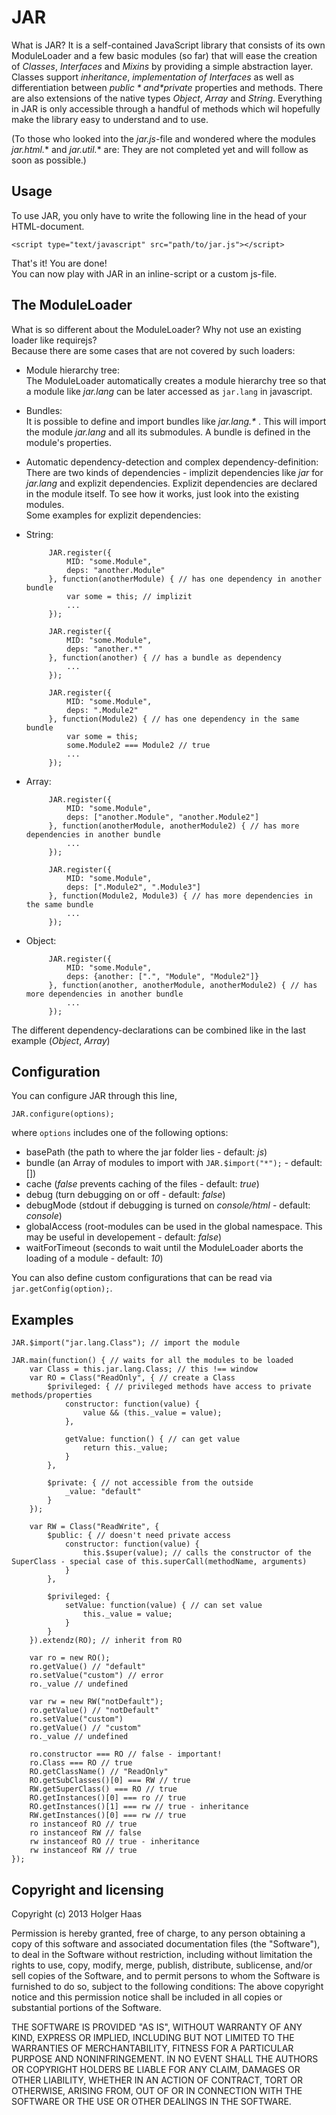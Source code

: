 JAR
===
What is JAR? It is a self-contained JavaScript library that consists of its own ModuleLoader and a few basic modules (so far) that will ease the creation of *Classes*, *Interfaces* and *Mixins* by providing a simple abstraction layer. Classes support *inheritance*, *implementation of Interfaces* as well as differentiation between *$public* and *$private* properties and methods. There are also extensions of the native types *Object*, *Array* and *String*. Everything in JAR is only accessible through a handful of methods which wil hopefully make the library easy to understand and to use.

(To those who looked into the *jar.js*-file and wondered where the modules *jar.html.** and *jar.util.** are: They are not completed yet and will follow as soon as possible.)


Usage
---------
To use JAR, you only have to write the following line in the head of your HTML-document.

    <script type="text/javascript" src="path/to/jar.js"></script>

That's it! You are done!  
You can now play with JAR in an inline-script or a custom js-file.

The ModuleLoader
--------------------------
What is so different about the ModuleLoader? Why not use an existing loader like requirejs?  
Because there are some cases that are not covered by such loaders:

* Module hierarchy tree:  
The ModuleLoader automatically creates a module hierarchy tree so that a module like *jar.lang* can be later accessed as <code>jar.lang</code> in javascript.

* Bundles:  
It is possible to define and import bundles like *jar.lang.\** . This will import the module *jar.lang* and all its submodules. A bundle is defined in the module's properties.

* Automatic dependency-detection and complex dependency-definition:  
There are two kinds of dependencies - implizit dependencies like *jar* for *jar.lang* and explizit dependencies. Explizit dependencies are declared in the module itself. To see how it works, just look into the existing modules.  
Some examples for explizit dependencies:

 * String:

            JAR.register({
                MID: "some.Module",
                deps: "another.Module"
            }, function(anotherModule) { // has one dependency in another bundle
                var some = this; // implizit
                ...
            });

            JAR.register({
                MID: "some.Module",
                deps: "another.*"
            }, function(another) { // has a bundle as dependency
                ...
            });

            JAR.register({
                MID: "some.Module",
                deps: ".Module2"
            }, function(Module2) { // has one dependency in the same bundle
                var some = this;
                some.Module2 === Module2 // true
                ...
            });

 * Array:

            JAR.register({
                MID: "some.Module",
                deps: ["another.Module", "another.Module2"]
            }, function(anotherModule, anotherModule2) { // has more dependencies in another bundle
                ...
            });

            JAR.register({
                MID: "some.Module",
                deps: [".Module2", ".Module3"]
            }, function(Module2, Module3) { // has more dependencies in the same bundle
                ...
            });

 * Object:

            JAR.register({
                MID: "some.Module",
                deps: {another: [".", "Module", "Module2"]}
            }, function(another, anotherModule, anotherModule2) { // has more dependencies in another bundle
                ...
            });

The different dependency-declarations can be combined like in the last example (*Object*, *Array*)

Configuration
-------------------
You can configure JAR through this line,  

    JAR.configure(options);

where <code>options</code> includes one of the following options:

* basePath (the path to where the jar folder lies - default: *js*)
* bundle (an Array of modules to import  with <code>JAR.$import("*");</code> - default: [])
* cache (*false* prevents caching of the files - default: *true*)
* debug (turn debugging on or off - default: *false*)
* debugMode (stdout if debugging is turned on *console/html* - default: *console*)
* globalAccess (root-modules can be used in the global namespace. This may be useful in developement - default: *false*)
* waitForTimeout (seconds to wait until the ModuleLoader aborts the loading of a module - default: *10*)

You can also define custom configurations that can be read via <code>jar.getConfig(option);</code>.

Examples
--------------

    JAR.$import("jar.lang.Class"); // import the module
    
    JAR.main(function() { // waits for all the modules to be loaded
        var Class = this.jar.lang.Class; // this !== window
        var RO = Class("ReadOnly", { // create a Class
            $privileged: { // privileged methods have access to private methods/properties
                constructor: function(value) {
                    value && (this._value = value);
                },
                
                getValue: function() { // can get value
                    return this._value;
                }
            },
            
            $private: { // not accessible from the outside
                _value: "default"
            }
        });

        var RW = Class("ReadWrite", {
            $public: { // doesn't need private access
                constructor: function(value) {
                    this.$super(value); // calls the constructor of the SuperClass - special case of this.superCall(methodName, arguments)
                }
            },

            $privileged: {
                setValue: function(value) { // can set value
                    this._value = value;
                }
            }
        }).extendz(RO); // inherit from RO

        var ro = new RO();
        ro.getValue() // "default"
        ro.setValue("custom") // error
        ro._value // undefined

        var rw = new RW("notDefault");
        ro.getValue() // "notDefault"
        ro.setValue("custom")
        ro.getValue() // "custom"
        ro._value // undefined

		ro.constructor === RO // false - important!
        ro.Class === RO // true
        RO.getClassName() // "ReadOnly"
        RO.getSubClasses()[0] === RW // true
        RW.getSuperClass() === RO // true
        RO.getInstances()[0] === ro // true
        RO.getInstances()[1] === rw // true - inheritance
        RW.getInstances()[0] === rw // true
        ro instanceof RO // true
        ro instanceof RW // false
        rw instanceof RO // true - inheritance
        rw instanceof RW // true
    });
    
Copyright and licensing
----------------------------------

Copyright (c) 2013 Holger Haas 

Permission is hereby granted, free of charge, to any person obtaining a copy of this software and associated documentation files (the "Software"), to deal in the Software without restriction, including without limitation the rights to use, copy, modify, merge, publish, distribute, sublicense, and/or sell copies of the Software, and to permit persons to whom the Software is furnished to do so, subject to the following conditions:
The above copyright notice and this permission notice shall be included in all copies or substantial portions of the Software.

THE SOFTWARE IS PROVIDED "AS IS", WITHOUT WARRANTY OF ANY KIND, EXPRESS OR IMPLIED, INCLUDING BUT NOT LIMITED TO THE WARRANTIES OF MERCHANTABILITY, FITNESS FOR A PARTICULAR PURPOSE AND NONINFRINGEMENT. IN NO EVENT SHALL THE AUTHORS OR COPYRIGHT HOLDERS BE LIABLE FOR ANY CLAIM, DAMAGES OR OTHER LIABILITY, WHETHER IN AN ACTION OF CONTRACT, TORT OR OTHERWISE, ARISING FROM, OUT OF OR IN CONNECTION WITH THE SOFTWARE OR THE USE OR OTHER DEALINGS IN THE SOFTWARE.